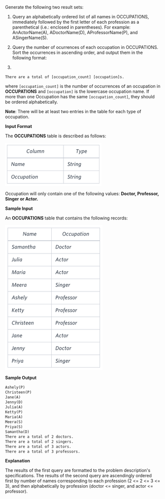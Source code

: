 Generate the following two result sets:

1. Query an alphabetically ordered list of all names in OCCUPATIONS, 
immediately followed by the first letter of each profession as a 
parenthetical (i.e.: enclosed in parentheses). 
For example: AnActorName(A), ADoctorName(D), AProfessorName(P), and ASingerName(S).

2. Query the number of ocurrences of each occupation in OCCUPATIONS.
Sort the occurrences in ascending order, and output them in the following format:
3. 
```
There are a total of [occupation_count] [occupation]s.
```
where `[occupation_count]` is the number of occurrences
of an occupation in **OCCUPATIONS** and `[occupation]` is the
lowercase occupation name. If more than one Occupation 
has the same `[occupation_count]`, they should be ordered alphabetically.

**Note**: There will be at least two entries in the table for each type of occupation.

**Input Format**

The **OCCUPATIONS** table is described as follows:

<img src="res/1.png">

Occupation will only contain one of the 
following values: **Doctor, Professor, Singer or Actor.**

**Sample Input**

An **OCCUPATIONS** table that contains the following records:

<img src="res/2.png">

**Sample Output**

```
Ashely(P)
Christeen(P)
Jane(A)
Jenny(D)
Julia(A)
Ketty(P)
Maria(A)
Meera(S)
Priya(S)
Samantha(D)
There are a total of 2 doctors.
There are a total of 2 singers.
There are a total of 3 actors.
There are a total of 3 professors.
```

**Explanation**

The results of the first query are formatted to the problem 
description's specifications.
The results of the second query are ascendingly ordered first
by number of names corresponding to each profession (2 <= 2 <= 3 <= 3), and 
then alphabetically by profession (doctor <= singer, and actor <= professor).
